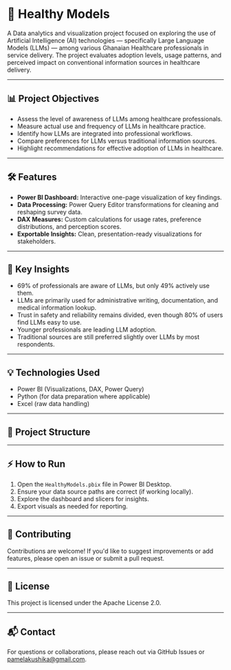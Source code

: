 # 🚀 **Healthy Models** 

A Data analytics and visualization project focused on exploring the use of Artificial Intelligence (AI) technologies — specifically Large Language Models (LLMs) — among various Ghanaian Healthcare professionals in service delivery. The project evaluates adoption levels, usage patterns, and perceived impact on conventional information sources in healthcare delivery.

---

## 📊 Project Objectives

- Assess the level of awareness of LLMs among healthcare professionals.
- Measure actual use and frequency of LLMs in healthcare practice.
- Identify how LLMs are integrated into professional workflows.
- Compare preferences for LLMs versus traditional information sources.
- Highlight recommendations for effective adoption of LLMs in healthcare.

---

## 🛠️ Features

- **Power BI Dashboard:** Interactive one-page visualization of key findings.
- **Data Processing:** Power Query Editor transformations for cleaning and reshaping survey data.
- **DAX Measures:** Custom calculations for usage rates, preference distributions, and perception scores.
- **Exportable Insights:** Clean, presentation-ready visualizations for stakeholders.

---

## 📝 Key Insights

- 69% of professionals are aware of LLMs, but only 49% actively use them.
- LLMs are primarily used for administrative writing, documentation, and medical information lookup.
- Trust in safety and reliability remains divided, even though 80% of users find LLMs easy to use.
- Younger professionals are leading LLM adoption.
- Traditional sources are still preferred slightly over LLMs by most respondents.

---

## 💡 Technologies Used

- Power BI (Visualizations, DAX, Power Query)
- Python (for data preparation where applicable)
- Excel (raw data handling)

---

## 📁 Project Structure


---

## ⚡ How to Run

1. Open the `HealthyModels.pbix` file in Power BI Desktop.
2. Ensure your data source paths are correct (if working locally).
3. Explore the dashboard and slicers for insights.
4. Export visuals as needed for reporting.

---

## 🤝 Contributing

Contributions are welcome! If you'd like to suggest improvements or add features, please open an issue or submit a pull request.

---

## 📌 License

This project is licensed under the Apache License 2.0.

---

## 📬 Contact

For questions or collaborations, please reach out via GitHub Issues or [pamelakushika@gmail.com](mailto:pamelakushika@gmail.com).
